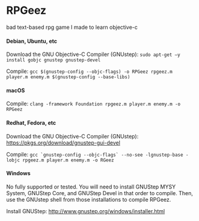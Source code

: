 # RPGeez
bad text-based rpg game I made to learn objective-c

#### Debian, Ubuntu, etc
Download the GNU Objective-C Compiler (GNUstep): `sudo apt-get –y install gobjc gnustep gnustep-devel`

Compile: `gcc $(gnustep-config --objc-flags) -o RPGeez rpgeez.m player.m enemy.m $(gnustep-config --base-libs)`

#### macOS
Compile: `clang -framework Foundation rpgeez.m player.m enemy.m -o RPGeez`

#### Redhat, Fedora, etc
Download the GNU Objective-C Compiler (GNUstep): https://pkgs.org/download/gnustep-gui-devel

Compile: ``gcc `gnustep-config --objc-flags` --no-see -lgnustep-base -lobjc rpgeez.m player.m enemy.m -o RGeez``

#### Windows
No fully supported or tested. You will need to install GNUStep MYSY System, GNUStep Core, and GNUStep Devel in that order to compile. Then, use the GNUstep shell from those installations to compile RPGeez.

Install GNUStep: http://www.gnustep.org/windows/installer.html

